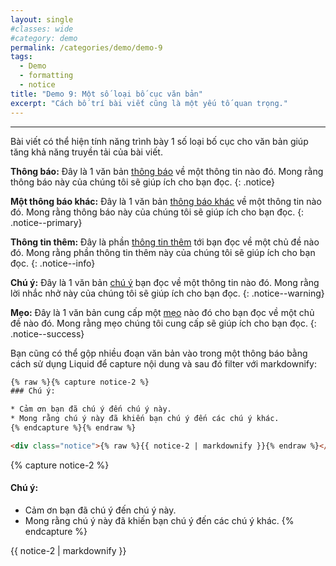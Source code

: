 ```yaml
---
layout: single
#classes: wide
#category: demo
permalink: /categories/demo/demo-9
tags:
  - Demo 
  - formatting
  - notice
title: "Demo 9: Một số loại bố cục văn bản"
excerpt: "Cách bố trí bài viết cũng là một yếu tố quan trọng." 
---
```

---
Bài viết có thể hiện tính năng trình bày 1 số loại bố cục cho văn bản giúp tăng khả năng truyền tải của bài viết.

**Thông báo:** Đây là 1 văn bản [thông báo](#) về một thông tin nào đó. Mong rằng thông báo này của chúng tôi sẽ giúp ích cho bạn đọc.
{: .notice}

**Một thông báo khác:** Đây là 1 văn bản [thông báo khác](#) về một thông tin nào đó. Mong rằng thông báo này của chúng tôi sẽ giúp ích cho bạn đọc.
{: .notice--primary}

**Thông tin thêm:** Đây là phần [thông tin thêm](#) tới bạn đọc về một chủ đề nào đó. Mong rằng phần thông tin thêm này của chúng tôi sẽ giúp ích cho bạn đọc.
{: .notice--info}

**Chú ý:** Đây là 1 văn bản [chú ý](#) bạn đọc về một thông tin nào đó. Mong rằng lời nhắc nhở này của chúng tôi sẽ giúp ích cho bạn đọc.
{: .notice--warning}

**Mẹo:** Đây là 1 văn bản cung cấp một [mẹo](#) nào đó cho bạn đọc về một chủ đề nào đó. Mong rằng mẹo chúng tôi cung cấp sẽ giúp ích cho bạn đọc.
{: .notice--success}

Bạn cũng có thể gộp nhiều đoạn văn bản vào trong một thông báo bằng cách sử dụng Liquid để capture nội dung và sau đó filter với markdownify:

```html
{% raw %}{% capture notice-2 %}
### Chú ý:

* Cảm ơn bạn đã chú ý đến chú ý này.
* Mong rằng chú ý này đã khiến bạn chú ý đến các chú ý khác.
{% endcapture %}{% endraw %}

<div class="notice">{% raw %}{{ notice-2 | markdownify }}{% endraw %}</div>
```
{% capture notice-2 %}
#### Chú ý:

* Cảm ơn bạn đã chú ý đến chú ý này.
* Mong rằng chú ý này đã khiến bạn chú ý đến các chú ý khác.
{% endcapture %}

<div class="notice">
  {{ notice-2 | markdownify }}
</div>
